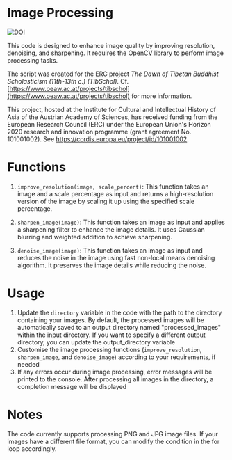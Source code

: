 # Image Processing

[![DOI](https://zenodo.org/badge/667338342.svg)](https://zenodo.org/doi/10.5281/zenodo.10450683)

This code is designed to enhance image quality by improving resolution, denoising, and sharpening. It requires the [OpenCV](https://opencv.org/) library to perform image processing tasks. 

The script was created for the ERC project _The Dawn of Tibetan Buddhist Scholasticism (11th-13th c.) (TibSchol)_. Cf. [https://www.oeaw.ac.at/projects/tibschol](https://www.oeaw.ac.at/projects/tibschol) for more information.

This project, hosted at the Institute for Cultural and Intellectual History of Asia of the Austrian Academy of Sciences, has received funding from the European Research Council (ERC) under the European Union's Horizon 2020 research and innovation programme (grant agreement No. 101001002). See https://cordis.europa.eu/project/id/101001002.

# Functions
1. `improve_resolution(image, scale_percent)`: This function takes an image and a scale percentage as input and returns a high-resolution version of the image by scaling it up using the specified scale percentage.

2. `sharpen_image(image)`: This function takes an image as input and applies a sharpening filter to enhance the image details. It uses Gaussian blurring and weighted addition to achieve sharpening.

3. `denoise_image(image)`: This function takes an image as input and reduces the noise in the image using fast non-local means denoising algorithm. It preserves the image details while reducing the noise.

# Usage
1. Update the `directory` variable in the code with the path to the directory containing your images. By default, the processed images will be automatically saved to an output directory named "processed_images" within the input directory. If you want to specify a different output directory, you can update the output_directory variable
2. Customise the image processing functions (`improve_resolution`, `sharpen_image`, and `denoise_image`) according to your requirements, if needed
3. If any errors occur during image processing, error messages will be printed to the console. After processing all images in the directory, a completion message will be displayed

# Notes 

The code currently supports processing PNG and JPG image files. If your images have a different file format, you can modify the condition in the for loop accordingly.
